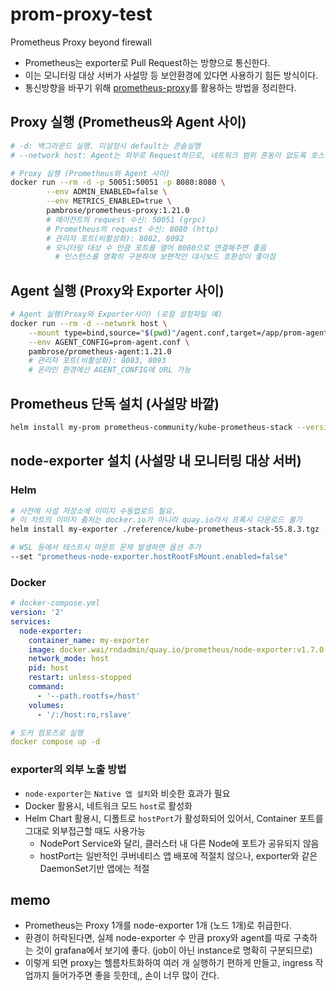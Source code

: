 # prom-proxy-test

Prometheus Proxy beyond firewall

- Prometheus는 exporter로 Pull Request하는 방향으로 통신한다.
- 이는 모니터링 대상 서버가 사설망 등 보안환경에 있다면 사용하기 힘든 방식이다.
- 통신방향을 바꾸기 위해 [prometheus-proxy](https://github.com/pambrose/prometheus-proxy?tab=readme-ov-file)를 활용하는 방법을 정리한다.

## Proxy 실행 (Prometheus와 Agent 사이)

```sh
# -d: 백그라운드 실행. 미설정시 default는 콘솔실행
# --network host: Agent는 외부로 Request하므로, 네트워크 범위 혼동이 없도록 호스트모드로 실행해준다.

# Proxy 실행 (Prometheus와 Agent 사이)
docker run --rm -d -p 50051:50051 -p 8080:8080 \
        --env ADMIN_ENABLED=false \
        --env METRICS_ENABLED=true \
        pambrose/prometheus-proxy:1.21.0
        # 에이전트의 request 수신: 50051 (grpc)
        # Prometheus의 request 수신: 8080 (http)
        # 관리자 포트(비활성화): 8082, 8092
        # 모니터링 대상 수 만큼 포트를 열어 8080으로 연결해주면 좋음
          # 인스턴스를 명확히 구분하여 보편적인 대시보드 호환성이 좋아짐
```

## Agent 실행 (Proxy와 Exporter 사이)

```sh
# Agent 실행(Proxy와 Exporter사이) (로컬 설정파일 예)
docker run --rm -d --network host \
    --mount type=bind,source="$(pwd)"/agent.conf,target=/app/prom-agent.conf \
    --env AGENT_CONFIG=prom-agent.conf \
    pambrose/prometheus-agent:1.21.0
    # 관리자 포트(비활성화): 8083, 8093
    # 온라인 환경에선 AGENT_CONFIG에 URL 가능
```

## Prometheus 단독 설치 (사설망 바깥)

```sh
helm install my-prom prometheus-community/kube-prometheus-stack --version 55.8.3 -f only_prom.yaml
```

## node-exporter 설치 (사설망 내 모니터링 대상 서버)

### Helm

```sh
# 사전에 사설 저장소에 이미지 수동업로드 필요.
# 이 차트의 이미지 출처는 docker.io가 아니라 quay.io라서 프록시 다운로드 불가
helm install my-exporter ./reference/kube-prometheus-stack-55.8.3.tgz -f only_exporter.yaml -n devnet

# WSL 등에서 테스트시 마운트 문제 발생하면 옵션 추가
--set "prometheus-node-exporter.hostRootFsMount.enabled=false"
```

### Docker

```yml
# docker-compose.yml
version: '2'
services:
  node-exporter:
    container_name: my-exporter
    image: docker.wai/rndadmin/quay.io/prometheus/node-exporter:v1.7.0
    network_mode: host
    pid: host
    restart: unless-stopped
    command:
      - '--path.rootfs=/host'
    volumes:
      - '/:/host:ro,rslave'

# 도커 컴포즈로 실행
docker compose up -d
```

### exporter의 외부 노출 방법

- `node-exporter`는 `Native 앱 설치`와 비슷한 효과가 필요
- Docker 활용시, 네트워크 모드 `host`로 활성화
- Helm Chart 활용시, 디폴트로 `hostPort`가 활성화되어 있어서, Container 포트를 그대로 외부접근할 때도 사용가능
  - NodePort Service와 달리, 클러스터 내 다른 Node에 포트가 공유되지 않음
  - hostPort는 일반적인 쿠버네티스 앱 배포에 적절치 않으나, exporter와 같은 DaemonSet기반 앱에는 적절

## memo

- Prometheus는 Proxy 1개를 node-exporter 1개 (노드 1개)로 취급한다.
- 환경이 허락된다면, 실제 node-exporter 수 만큼 proxy와 agent를 따로 구축하는 것이 grafana에서 보기에 좋다. (job이 아닌 instance로 명확히 구분되므로)
- 이렇게 되면 proxy는 헬름차트화하여 여러 개 실행하기 편하게 만들고, ingress 작업까지 들어가주면 좋을 듯한데,, 손이 너무 많이 간다.
